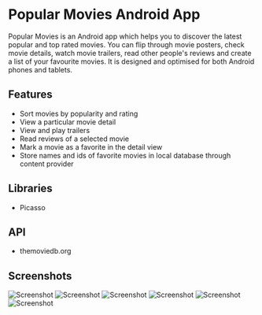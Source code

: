 # Popular Movies Android App

Popular Movies is an Android app which helps you to discover the latest popular and top rated movies. You can flip through movie posters, check movie details, watch movie trailers, read other people's reviews and create a list of your favourite movies. It is designed and optimised for both Android phones and tablets. 

## Features

* Sort movies by popularity and rating
* View a particular movie detail
* View and play trailers
* Read reviews of a selected movie
* Mark a movie as a favorite in the detail view
* Store names and ids of favorite movies in local database through content provider

## Libraries

* Picasso

## API

* themoviedb.org

## Screenshots

![Screenshot](../master/screenshots/PopularMovies-1.PNG)
![Screenshot](../master/screenshots/PopularMovies-2.PNG)
![Screenshot](../master/screenshots/PopularMovies-3.PNG)
![Screenshot](../master/screenshots/PopularMovies-4.PNG)
![Screenshot](../master/screenshots/PopularMovies-5.PNG)
![Screenshot](../master/screenshots/PopularMovies-6.PNG)
